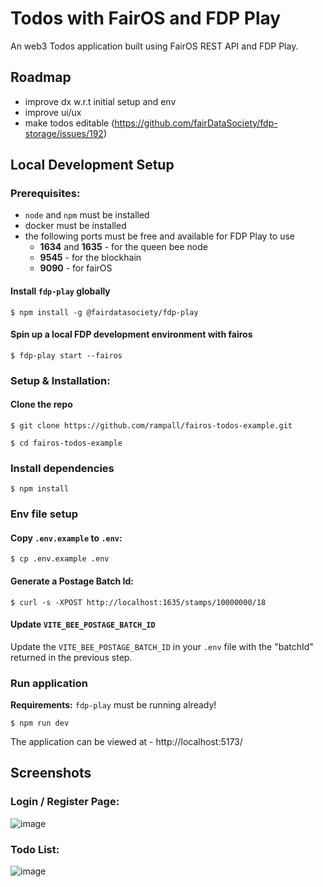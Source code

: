 # Todos with FairOS and FDP Play

An web3 Todos application built using FairOS REST API and FDP Play.

## Roadmap

- improve dx w.r.t initial setup and env
- improve ui/ux
- make todos editable (https://github.com/fairDataSociety/fdp-storage/issues/192)

## Local Development Setup

### Prerequisites:

- `node` and `npm` must be installed
- docker must be installed
- the following ports must be free and available for FDP Play to use
    - **1634** and **1635** - for the queen bee node
    - **9545** - for the blockhain
    - **9090** - for fairOS

#### Install `fdp-play` globally
```shell
$ npm install -g @fairdatasociety/fdp-play
```

#### Spin up a local FDP development environment with fairos
```shell
$ fdp-play start --fairos
```

### Setup & Installation:

#### Clone the repo
```shell
$ git clone https://github.com/rampall/fairos-todos-example.git
```

```shell
$ cd fairos-todos-example
```

### Install dependencies
```shell
$ npm install
```

### Env file setup

#### Copy `.env.example` to `.env`:

```shell
$ cp .env.example .env
```
#### Generate a Postage Batch Id:

```shell
$ curl -s -XPOST http://localhost:1635/stamps/10000000/18
```

#### Update `VITE_BEE_POSTAGE_BATCH_ID`

Update the `VITE_BEE_POSTAGE_BATCH_ID` in your `.env` file with the "batchId" returned in the previous step.

### Run application
**Requirements:** `fdp-play` must be running already! 

```shell
$ npm run dev
```

The application can be viewed at - http://localhost:5173/ 

## Screenshots

### Login / Register Page:

![image](https://user-images.githubusercontent.com/520570/210035932-433b63e8-7750-4684-8cd7-61b9ced6c3ca.png)

### Todo List:

![image](https://user-images.githubusercontent.com/520570/210035959-ed32a5de-4e7f-48b2-9433-c2c3cd9cd273.png)
